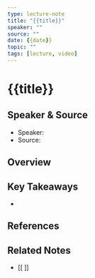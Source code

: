 ```yaml
---
type: lecture-note
title: "{{title}}"
speaker: ""
source: ""
date: {{date}}
topic: ""
tags: [lecture, video]
---
```


# {{title}}

## Speaker & Source
- Speaker: 
- Source: 

## Overview

## Key Takeaways

- 

## References

## Related Notes
- [[ ]]
